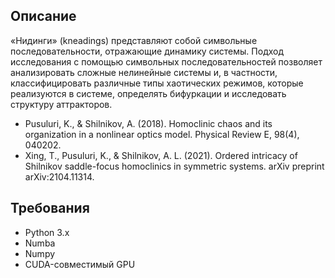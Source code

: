 ## Описание

«Нидинги» (kneadings) представляют собой символьные последовательности, отражающие динамику системы. Подход исследования с помощью символьных последовательностей позволяет анализировать сложные нелинейные системы и, в частности, классифицировать различные типы хаотических режимов, которые реализуются в системе, определять бифуркации и исследовать структуру аттракторов.

- Pusuluri, K., & Shilnikov, A. (2018). Homoclinic chaos and its organization in a nonlinear optics model. Physical Review E, 98(4), 040202.
- Xing, T., Pusuluri, K., & Shilnikov, A. L. (2021). Ordered intricacy of Shilnikov saddle-focus homoclinics in symmetric systems. arXiv preprint arXiv:2104.11314.

## Требования

- Python 3.x
- Numba
- Numpy
- CUDA-совместимый GPU
